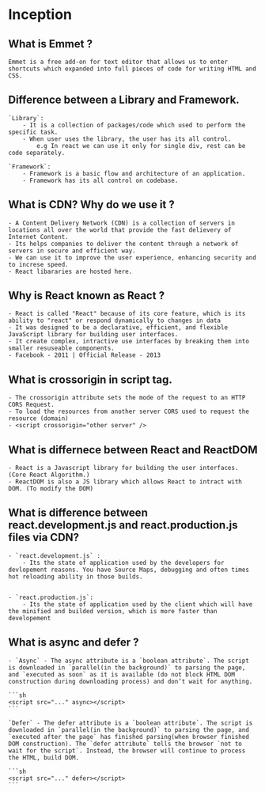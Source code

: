 # Inception

## What is Emmet ?

    Emmet is a free add-on for text editor that allows us to enter shortcuts which expanded into full pieces of code for writing HTML and CSS.

## Difference between a Library and Framework.

    `Library`:
        - It is a collection of packages/code which used to perform the specific task.
        - When user uses the library, the user has its all control.
            e.g In react we can use it only for single div, rest can be code separately.

    `Framework`:
        - Framework is a basic flow and architecture of an application.
        - Framework has its all control on codebase.

## What is CDN? Why do we use it ?

    - A Content Delivery Network (CDN) is a collection of servers in locations all over the world that provide the fast delievery of Internet Content.
    - Its helps companies to deliver the content through a network of servers in secure and efficient way.
    - We can use it to improve the user experience, enhancing security and to increse speed.
    - React libararies are hosted here.

## Why is React known as React ?

    - React is called "React" because of its core feature, which is its ability to "react" or respond dynamically to changes in data
    - It was designed to be a declarative, efficient, and flexible JavaScript library for building user interfaces.
    - It create complex, intractive use interfaces by breaking them into smaller resuseable components.
    - Facebook - 2011 | Official Release - 2013

## What is crossorigin in script tag.

    - The crossorigin attribute sets the mode of the request to an HTTP CORS Request.
    - To load the resources from another server CORS used to request the resource (domain)
    - <script crossorigin="other server" />

## What is differnece between React and ReactDOM

    - React is a Javascript library for building the user interfaces. (Core React Algorithm.)
    - ReactDOM is also a JS library which allows React to intract with DOM. (To modify the DOM)

## What is difference between react.development.js and react.production.js files via CDN?

    - `react.development.js` :
        - Its the state of application used by the developers for devlopement reasons. You have Source Maps, debugging and often times hot reloading ability in those builds.


    - `react.production.js`:
        - Its the state of application used by the client which will have the minified and builded version, which is more faster than developement

## What is async and defer ?

    - `Async` - The async attribute is a `boolean attribute`. The script is downloaded in `parallel(in the background)` to parsing the page, and `executed as soon` as it is available (do not block HTML DOM construction during downloading process) and don’t wait for anything.

    ```sh
    <script src="..." async></script>
    ```

    `Defer` - The defer attribute is a `boolean attribute`. The script is downloaded in `parallel(in the background)` to parsing the page, and `executed after the page` has finished parsing(when browser finished DOM construction). The `defer attribute` tells the browser `not to wait for the script`. Instead, the browser will continue to process the HTML, build DOM.

    ```sh
    <script src="..." defer></script>
    ```
